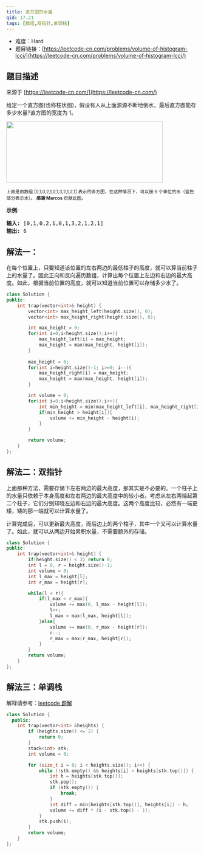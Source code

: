 ```yaml
---
title: 直方图的水量
qid: 17.21
tags: [数组,双指针,单调栈]
---
```



- 难度：Hard
- 题目链接：[https://leetcode-cn.com/problems/volume-of-histogram-lcci/](https://leetcode-cn.com/problems/volume-of-histogram-lcci/)


## 题目描述

来源于 [https://leetcode-cn.com/](https://leetcode-cn.com/)

<p>给定一个直方图(也称柱状图)，假设有人从上面源源不断地倒水，最后直方图能存多少水量?直方图的宽度为 1。</p>

<p><img src="https://assets.leetcode-cn.com/aliyun-lc-upload/uploads/2018/10/22/rainwatertrap.png" style="height: 161px; width: 412px;"></p>

<p><small>上面是由数组 [0,1,0,2,1,0,1,3,2,1,2,1] 表示的直方图，在这种情况下，可以接 6 个单位的水（蓝色部分表示水）。&nbsp;<strong>感谢 Marcos</strong> 贡献此图。</small></p>

<p><strong>示例:</strong></p>

<pre><strong>输入:</strong> [0,1,0,2,1,0,1,3,2,1,2,1]
<strong>输出:</strong> 6</pre>


## 解法一：

在每个位置上，只要知道该位置的左右两边的最低柱子的高度，就可以算当前柱子上的水量了。因此正向和反向遍历数组，计算出每个位置上左边和右边的最大高度。如此，根据当前位置的高度，就可以知道当前位置可以存储多少水了。

```c++
class Solution {
public:
    int trap(vector<int>& height) {
        vector<int> max_height_left(height.size(), 0);
        vector<int> max_height_right(height.size(), 0);

        int max_height = 0;
        for(int i=0;i<height.size();i++){
            max_height_left[i] = max_height;
            max_height = max(max_height, height[i]);
        }
        
        max_height = 0;
        for(int i=height.size()-1; i>=0; i--){
            max_height_right[i] = max_height;
            max_height = max(max_height, height[i]);
        }

        int volume = 0;
        for(int i=0;i<height.size();i++){
            int min_height = min(max_height_left[i], max_height_right[i]);
            if(min_height > height[i]){
                volume += min_height - height[i];
            }
        }

        return volume;
    }
};
```

## 解法二：双指针

上面那种方法，需要存储下左右两边的最大高度，那其实是不必要的。一个柱子上的水量只依赖于本身高度和左右两边的最大高度中的较小者。考虑从左右两端起第二个柱子，它们分别知晓左边和右边的最大高度。这两个高度比较，必然有一端更矮，矮的那一端就可以计算水量了。

计算完成后，可以更新最大高度，而后边上的两个柱子，其中一个又可以计算水量了。如此，就可以从两边开始累积水量，不需要额外的存储。

```c++
class Solution {
public:
    int trap(vector<int>& height) {
        if(height.size() < 3) return 0;
        int l = 0, r = height.size()-1;
        int volume = 0;
        int l_max = height[l];
        int r_max = height[r];

        while(l < r){
            if(l_max < r_max){
                volume += max(0, l_max - height[l]);
                l++;
                l_max = max(l_max, height[l]);
            }else{
                volume += max(0, r_max - height[r]);
                r--;
                r_max = max(r_max, height[r]);
            }
        }
        return volume;
    }
};
```

## 解法三：单调栈

解释请参考：[leetcode 题解](https://leetcode-cn.com/problems/trapping-rain-water/solution/trapping-rain-water-by-ikaruga/)

```cpp
class Solution {
  public:
    int trap(vector<int> &heights) {
        if (heights.size() <= 2) {
            return 0;
        }
        stack<int> stk;
        int volume = 0;

        for (size_t i = 0; i < heights.size(); i++) {
            while (!stk.empty() && heights[i] > heights[stk.top()]) {
                int h = heights[stk.top()];
                stk.pop();
                if (stk.empty()) {
                    break;
                }
                int diff = min(heights[stk.top()], heights[i]) - h;
                volume += diff * (i - stk.top() - 1);
            }
            stk.push(i);
        }
        return volume;
    }
};
```